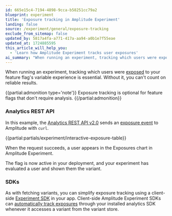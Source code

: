 ```yaml
---
id: 665e15c4-7194-4898-9cca-b58251cc79a2
blueprint: experiment
title: 'Exposure tracking in Amplitude Experiment'
landing: false
source: /experiment/general/exposure-tracking
exclude_from_sitemap: false
updated_by: 5817a4fa-a771-417a-aa94-a0b1e7f55eae
updated_at: 1724885595
this_article_will_help_you:
  - 'Learn how Amplitude Experiment tracks user exposures'
ai_summary: "When running an experiment, tracking which users were exposed to your feature flag's variable experience is crucial for reliable results. You can use the Analytics REST API to send exposure events to Amplitude and see users in the Exposures chart. The Experiment SDK simplifies exposure tracking by automatically tracking exposures through your analytics SDK. This functionality ensures that your experiment accurately evaluates users and displays the variant to them."
---
```

When running an experiment, tracking which users were [exposed](/docs/feature-experiment/under-the-hood/event-tracking#exposure-events) to your feature flag's variable experience is essential. Without it, you can't count on reliable results.

{{partial:admonition type='note'}}
Exposure tracking is optional for feature flags that don't require analysis.
{{/partial:admonition}}

### Analytics REST API

In this example, the [Analytics REST API v2.0](/docs/apis/analytics/http-v2) sends an [exposure event](/docs/feature-experiment/under-the-hood/event-tracking#exposure-events)  to Amplitude with `curl`.

{{partial:partials/experiment/interactive-exposure-table}}

When the request succeeds, a user appears in the Exposures chart in Amplitude Experiment.

The flag is now active in your deployment, and your experiment has evaluated a user and shown them the variant.

### SDKs

As with fetching variants, you can simplify exposure tracking using a client-side [Experiment SDK](/docs/sdks/experiment-sdks) in your app. Client-side Amplitude Experiment SDKs can [automatically track exposures](/docs/feature-experiment/under-the-hood/event-tracking#automatic-exposure-tracking) through your installed analytics SDK whenever it accesses a variant from the variant store.